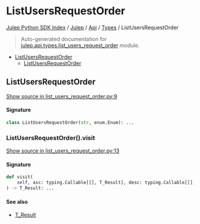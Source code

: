 # ListUsersRequestOrder

[Julep Python SDK Index](../../../README.md#julep-python-sdk-index) / [Julep](../../index.md#julep) / [Api](../index.md#api) / [Types](./index.md#types) / ListUsersRequestOrder

> Auto-generated documentation for [julep.api.types.list_users_request_order](../../../../../../../julep/api/types/list_users_request_order.py) module.

- [ListUsersRequestOrder](#listusersrequestorder)
  - [ListUsersRequestOrder](#listusersrequestorder-1)

## ListUsersRequestOrder

[Show source in list_users_request_order.py:9](../../../../../../../julep/api/types/list_users_request_order.py#L9)

#### Signature

```python
class ListUsersRequestOrder(str, enum.Enum): ...
```

### ListUsersRequestOrder().visit

[Show source in list_users_request_order.py:13](../../../../../../../julep/api/types/list_users_request_order.py#L13)

#### Signature

```python
def visit(
    self, asc: typing.Callable[[], T_Result], desc: typing.Callable[[], T_Result]
) -> T_Result: ...
```

#### See also

- [T_Result](#t_result)